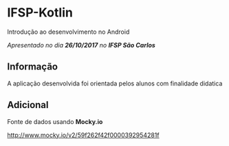 # IFSP-Kotlin
Introdução ao desenvolvimento no Android

_Apresentado no dia ***26/10/2017*** no ***IFSP São Carlos***_

## Informação

A aplicação desenvolvida foi orientada pelos alunos com finalidade didatica

## Adicional

Fonte de dados usando **Mocky.io**

http://www.mocky.io/v2/59f262f42f0000392954281f
